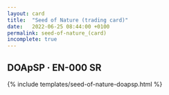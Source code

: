 ```yaml
---
layout: card
title:  "Seed of Nature (trading card)"
date:   2022-06-25 08:44:00 +0100
permalink: seed-of-nature_(card)
incomplete: true
---
```


## DOApSP &middot; EN-000 SR

{% include templates/seed-of-nature-doapsp.html %}